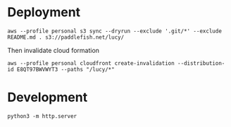 # Deployment

```
aws --profile personal s3 sync --dryrun --exclude '.git/*' --exclude README.md . s3://paddlefish.net/lucy/
```

Then invalidate cloud formation

```
aws --profile personal cloudfront create-invalidation --distribution-id E8QT97BWVWYT3 --paths "/lucy/*"
```

# Development

```
python3 -m http.server
```
